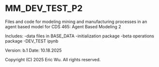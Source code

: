 # MM_DEV_TEST_P2
Files and code for modeling mining and manufacturing processes in an agent based model for CDS 465: Agent Based Modeling 2

Includes:
-data files in BASE_DATA
-initialization package
-beta operations package
-DEV_TEST ipynb

Version: b.1
Date: 10.18.2025

Copyright (C) 2025 Eric Wu. All rights reserved.

